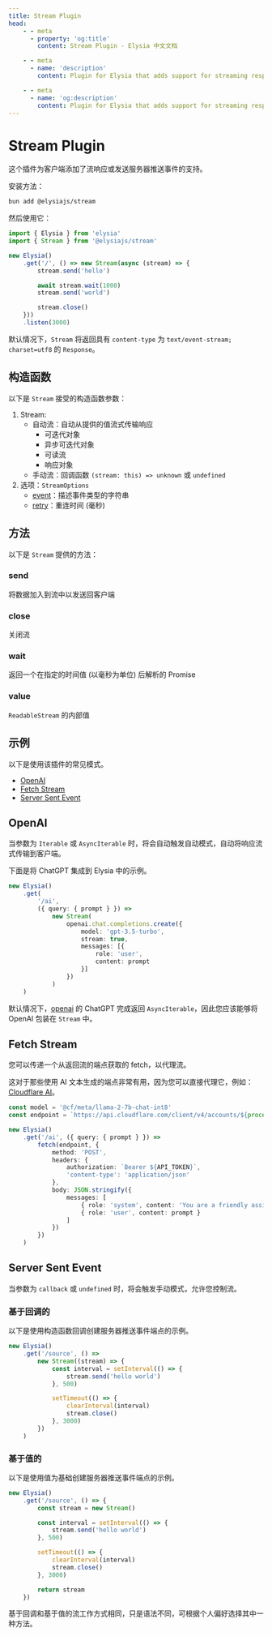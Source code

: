 ```yaml
---
title: Stream Plugin
head:
    - - meta
      - property: 'og:title'
        content: Stream Plugin - Elysia 中文文档

    - - meta
      - name: 'description'
        content: Plugin for Elysia that adds support for streaming response and Server-Sent Events, eg. OpenAI integration. Start by installing the plugin with "bun add @elysiajs/stream".

    - - meta
      - name: 'og:description'
        content: Plugin for Elysia that adds support for streaming response and Server-Sent Events, eg. OpenAI integration. Start by installing the plugin with "bun add @elysiajs/stream".
---
```


# Stream Plugin
这个插件为客户端添加了流响应或发送服务器推送事件的支持。

安装方法：
```bash
bun add @elysiajs/stream
```

然后使用它：
```typescript
import { Elysia } from 'elysia'
import { Stream } from '@elysiajs/stream'

new Elysia()
    .get('/', () => new Stream(async (stream) => {
        stream.send('hello')

        await stream.wait(1000)
        stream.send('world')

        stream.close()
    }))
    .listen(3000)
```

默认情况下，`Stream` 将返回具有 `content-type` 为 `text/event-stream; charset=utf8` 的 `Response`。

## 构造函数
以下是 `Stream` 接受的构造函数参数：
1. Stream:
    - 自动流：自动从提供的值流式传输响应
        - 可迭代对象
        - 异步可迭代对象
        - 可读流
        - 响应对象
    - 手动流：回调函数 `(stream: this) => unknown` 或 `undefined`
2. 选项：`StreamOptions`
    - [event](https://developer.mozilla.org/en-US/docs/Web/API/Server-sent_events/Using_server-sent_events#event)：描述事件类型的字符串
    - [retry](https://developer.mozilla.org/en-US/docs/Web/API/Server-sent_events/Using_server-sent_events#retry)：重连时间 (毫秒)

## 方法
以下是 `Stream` 提供的方法：

### send
将数据加入到流中以发送回客户端

### close
关闭流

### wait
返回一个在指定的时间值 (以毫秒为单位) 后解析的 Promise

### value
`ReadableStream` 的内部值

## 示例
以下是使用该插件的常见模式。
- [OpenAI](#openai)
- [Fetch Stream](#fetch-stream)
- [Server Sent Event](#server-sent-event)

## OpenAI
当参数为 `Iterable` 或 `AsyncIterable` 时，将会自动触发自动模式，自动将响应流式传输到客户端。

下面是将 ChatGPT 集成到 Elysia 中的示例。

```ts
new Elysia()
    .get(
        '/ai',
        ({ query: { prompt } }) =>
            new Stream(
                openai.chat.completions.create({
                    model: 'gpt-3.5-turbo',
                    stream: true,
                    messages: [{
                        role: 'user',
                        content: prompt
                    }]
                })
            )
    )
```

默认情况下，[openai](https://npmjs.com/package/openai) 的 ChatGPT 完成返回 `AsyncIterable`，因此您应该能够将 OpenAI 包装在 `Stream` 中。

## Fetch Stream
您可以传递一个从返回流的端点获取的 fetch，以代理流。

这对于那些使用 AI 文本生成的端点非常有用，因为您可以直接代理它，例如：[Cloudflare AI](https://developers.cloudflare.com/workers-ai/models/llm/#examples---chat-style-with-system-prompt-preferred)。

```ts
const model = '@cf/meta/llama-2-7b-chat-int8'
const endpoint = `https://api.cloudflare.com/client/v4/accounts/${process.env.ACCOUNT_ID}/ai/run/${model}`

new Elysia()
    .get('/ai', ({ query: { prompt } }) => 
        fetch(endpoint, {
            method: 'POST',
            headers: { 
                authorization: `Bearer ${API_TOKEN}`,
                'content-type': 'application/json'
            },
            body: JSON.stringify({ 
                messages: [
                    { role: 'system', content: 'You are a friendly assistant' },
                    { role: 'user', content: prompt }
                ]
            })
        })
    )
```

## Server Sent Event
当参数为 `callback` 或 `undefined` 时，将会触发手动模式，允许您控制流。

### 基于回调的
以下是使用构造函数回调创建服务器推送事件端点的示例。

```ts
new Elysia()
    .get('/source', () =>
        new Stream((stream) => {
            const interval = setInterval(() => {
                stream.send('hello world')
            }, 500)

            setTimeout(() => {
                clearInterval(interval)
                stream.close()
            }, 3000)
        })
    )
```

### 基于值的
以下是使用值为基础创建服务器推送事件端点的示例。

```ts
new Elysia()
    .get('/source', () => {
        const stream = new Stream()

        const interval = setInterval(() => {
            stream.send('hello world')
        }, 500)

        setTimeout(() => {
            clearInterval(interval)
            stream.close()
        }, 3000)

        return stream
    })
```

基于回调和基于值的流工作方式相同，只是语法不同，可根据个人偏好选择其中一种方法。
